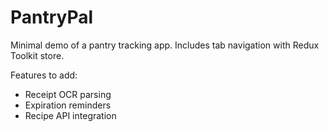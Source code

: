 # PantryPal

Minimal demo of a pantry tracking app. Includes tab navigation with Redux Toolkit store.

Features to add:
- Receipt OCR parsing
- Expiration reminders
- Recipe API integration
